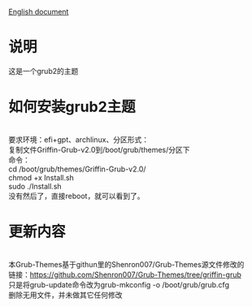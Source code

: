 [English document](README.md)

# 说明
这是一个grub2的主题

# 如何安装grub2主题
<br />要求环境：efi+gpt、archlinux、分区形式：
<br />复制文件Griffin-Grub-v2.0到/boot/grub/themes/分区下
<br />命令：
<br />cd /boot/grub/themes/Griffin-Grub-v2.0/
<br />chmod +x Install.sh
<br />sudo ./Install.sh
<br />没有然后了，直接reboot，就可以看到了。

# 更新内容
<br />本Grub-Themes基于githun里的Shenron007/Grub-Themes源文件修改的
<br />链接：https://github.com/Shenron007/Grub-Themes/tree/griffin-grub
<br />只是将grub-update命令改为grub-mkconfig -o /boot/grub/grub.cfg
<br />删除无用文件，并未做其它任何修改
